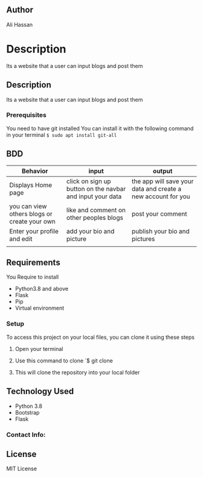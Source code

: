 ## Author
Ali Hassan

# Description
Its a website that a user can input blogs and post them



## Description
Its a website that a user can input blogs and post them

### Prerequisites
You need to have git installed
You can install it with the following command in your terminal
`$ sudo apt install git-all`

## BDD

| Behavior| input | output |
| -------- | -------- | -------- |
| Displays Home page   | click on sign up button on the navbar and input your data | the app will save your data and create a new account for you |
| you can view others blogs or create your own | like and comment on other peoples blogs | post your comment |
| Enter your profile and edit | add your bio and picture | publish your bio and pictures |
|  |  | |

## Requirements

You Require to install

* Python3.8 and above
* Flask
* Pip
* Virtual environment


### Setup
To access this project on your local files, you can clone it using these steps
1. Open your terminal
1. Use this command to clone `$ git clone 

1. This will clone the repository into your local folder

## Technology Used

* Python 3.8
* Bootstrap 
* Flask

### Contact Info:


## License
MIT License 



